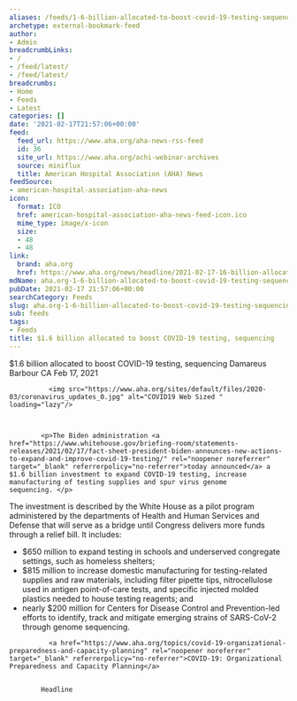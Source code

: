 ```yaml
---
aliases: /feeds/1-6-billion-allocated-to-boost-covid-19-testing-sequencing
archetype: external-bookmark-feed
author:
- Admin
breadcrumbLinks:
- /
- /feed/latest/
- /feed/latest/
breadcrumbs:
- Home
- Feeds
- Latest
categories: []
date: '2021-02-17T21:57:06+00:00'
feed:
  feed_url: https://www.aha.org/aha-news-rss-feed
  id: 36
  site_url: https://www.aha.org/achi-webinar-archives
  source: miniflux
  title: American Hospital Association (AHA) News
feedSource:
- american-hospital-association-aha-news
icon:
  format: ICO
  href: american-hospital-association-aha-news-feed-icon.ico
  mime_type: image/x-icon
  size:
  - 48
  - 48
link:
  brand: aha.org
  href: https://www.aha.org/news/headline/2021-02-17-16-billion-allocated-boost-covid-19-testing-sequencing
mdName: aha.org-1-6-billion-allocated-to-boost-covid-19-testing-sequencing
pubDate: 2021-02-17 21:57:06+00:00
searchCategory: Feeds
slug: aha.org-1-6-billion-allocated-to-boost-covid-19-testing-sequencing
sub: feeds
tags:
- Feeds
title: $1.6 billion allocated to boost COVID-19 testing, sequencing
---
```


$1.6 billion allocated to boost COVID-19 testing, sequencing
Damareus Barbour CA
Feb 17, 2021

              <img src="https://www.aha.org/sites/default/files/2020-03/coronavirus_updates_0.jpg" alt="COVID19 Web Sized " loading="lazy"/>
      
  
      
            <p>The Biden administration <a href="https://www.whitehouse.gov/briefing-room/statements-releases/2021/02/17/fact-sheet-president-biden-announces-new-actions-to-expand-and-improve-covid-19-testing/" rel="noopener noreferrer" target="_blank" referrerpolicy="no-referrer">today announced</a> a $1.6 billion investment to expand COVID-19 testing, increase manufacturing of testing supplies and spur virus genome sequencing. </p>

<p>The investment is described by the White House as a pilot program administered by the departments of Health and Human Services and Defense that will serve as a bridge until Congress delivers more funds through a relief bill. It includes:</p>

<ul><li>$650 million to expand testing in schools and underserved congregate settings, such as homeless shelters;</li>
	<li>$815 million to increase domestic manufacturing for testing-related supplies and raw materials, including filter pipette tips, nitrocellulose used in antigen point-of-care tests, and specific injected molded plastics needed to house testing reagents; and</li>
	<li>nearly $200 million for Centers for Disease Control and Prevention-led efforts to identify, track and mitigate emerging strains of SARS-CoV-2 through genome sequencing.</li>
</ul>
      
      
              <a href="https://www.aha.org/topics/covid-19-organizational-preparedness-and-capacity-planning" rel="noopener noreferrer" target="_blank" referrerpolicy="no-referrer">COVID-19: Organizational Preparedness and Capacity Planning</a>
          
  
            Headline